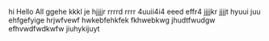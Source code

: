 hi
Hello All
ggehe
kkkl
je
hjjjjr
rrrrd
rrrr
4uuii4i4
eeed
effr4
jjjjkr
jjjjt
hyuui
juu
ehfgefyige
hrjwfvewf
hwkebfehkfek
fkhwebkwg
jhudtfwudgw
efhvwdfwdkwfw
jiuhykijuyt
